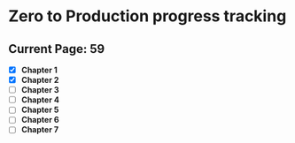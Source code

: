 # Zero to Production progress tracking

## Current Page: 59

- [x] **Chapter 1**
- [x] **Chapter 2**
- [ ] **Chapter 3**
- [ ] **Chapter 4**
- [ ] **Chapter 5**
- [ ] **Chapter 6**
- [ ] **Chapter 7**
